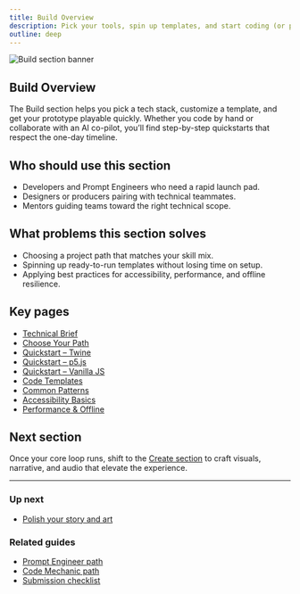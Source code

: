 ```yaml
---
title: Build Overview
description: Pick your tools, spin up templates, and start coding (or prompting) fast.
outline: deep
---
```


![Build section banner](/build-section-banner.png)

## Build Overview

The Build section helps you pick a tech stack, customize a template, and get your prototype playable quickly. Whether you code by hand or collaborate with an AI co-pilot, you’ll find step-by-step quickstarts that respect the one-day timeline.

## Who should use this section

- Developers and Prompt Engineers who need a rapid launch pad.
- Designers or producers pairing with technical teammates.
- Mentors guiding teams toward the right technical scope.

## What problems this section solves

- Choosing a project path that matches your skill mix.
- Spinning up ready-to-run templates without losing time on setup.
- Applying best practices for accessibility, performance, and offline resilience.

## Key pages

- [Technical Brief](/build/technical-brief)
- [Choose Your Path](/build/choose-your-path)
- [Quickstart – Twine](/build/quickstart-twine)
- [Quickstart – p5.js](/build/quickstart-p5)
- [Quickstart – Vanilla JS](/build/quickstart-vanilla)
- [Code Templates](/build/code-templates)
- [Common Patterns](/build/common-patterns)
- [Accessibility Basics](/build/accessibility-basics)
- [Performance & Offline](/build/performance-offline)

## Next section

Once your core loop runs, shift to the [Create section](/create/index) to craft visuals, narrative, and audio that elevate the experience.

---

### Up next

- [Polish your story and art](/create/index)

### Related guides

- [Prompt Engineer path](/people/paths/prompt-engineer)
- [Code Mechanic path](/people/paths/code-mechanic)
- [Submission checklist](/ship/qa-checklist)
